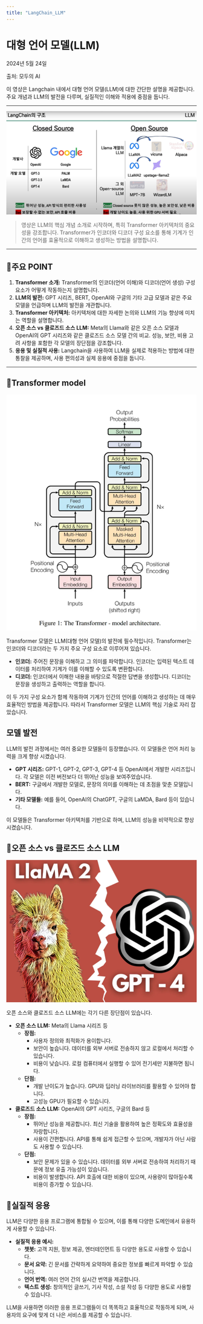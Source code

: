 ```yaml
---
title: "LangChain_LLM"
---
```




# 대형 언어 모델(LLM)

2024년 5월 24일

출처: 모두의 AI 

이 영상은 Langchain 내에서 대형 언어 모델(LLM)에 대한 간단한 설명을 제공합니다. 주요 개념과 LLM의 발전을 다루며, 실질적인 이해와 적용에 중점을 둡니다.

---

![image_1](../images/2024-09-08/image_1.png)

> 영상은  LLM의 핵심 개념 소개로 시작하며, 특히 Transformer 아키텍처의 중요성을 강조합니다. Transformer가 인코더와 디코더 구성 요소를 통해 기계가 인간의 언어를 효율적으로 이해하고 생성하는 방법을 설명합니다.
> 

---

## 🦍주요 POINT

1. **Transformer 소개:** Transformer의 인코더(언어 이해)와 디코더(언어 생성) 구성 요소가 어떻게 작동하는지 설명합니다.
2. **LLM의 발전:** GPT 시리즈, BERT, OpenAI와 구글의 기타 고급 모델과 같은 주요 모델을 언급하며 LLM의 발전을 개관합니다.
3. **Transformer 아키텍처:** 아키텍처에 대한 자세한 논의와 LLM의 기능 향상에 미치는 역할을 설명합니다.
4. **오픈 소스 vs 클로즈드 소스 LLM:** Meta의 Llama와 같은 오픈 소스 모델과 OpenAI의 GPT 시리즈와 같은 클로즈드 소스 모델 간의 비교. 성능, 보안, 비용 고려 사항을 포함한 각 모델의 장단점을 강조합니다.
5. **응용 및 실질적 사용:** Langchain을 사용하여 LLM을 실제로 적용하는 방법에 대한 통찰을 제공하며, 사용 편의성과 실제 응용에 중점을 둡니다.

---

## 🐶Transformer model

![image_2](../images/2024-09-08/image_2.png)

Transformer 모델은 LLM(대형 언어 모델)의 발전에 필수적입니다. Transformer는 인코더와 디코더라는 두 가지 주요 구성 요소로 이루어져 있습니다.

- **인코더:** 주어진 문장을 이해하고 그 의미를 파악합니다. 인코더는 입력된 텍스트 데이터를 처리하여 기계가 이를 이해할 수 있도록 변환합니다.
- **디코더:** 인코더에서 이해한 내용을 바탕으로 적절한 답변을 생성합니다. 디코더는 문장을 생성하고 출력하는 역할을 합니다.

이 두 가지 구성 요소가 함께 작동하여 기계가 인간의 언어를 이해하고 생성하는 데 매우 효율적인 방법을 제공합니다. 따라서 Transformer 모델은 LLM의 핵심 기술로 자리 잡았습니다.

## 모델 발전

LLM의 발전 과정에서는 여러 중요한 모델들이 등장했습니다. 이 모델들은 언어 처리 능력을 크게 향상 시켰습니다.

- **GPT 시리즈:** GPT-1, GPT-2, GPT-3, GPT-4 등 OpenAI에서 개발한 시리즈입니다. 각 모델은 이전 버전보다 더 뛰어난 성능을 보여주었습니다.
- **BERT:** 구글에서 개발한 모델로, 문장의 의미를 이해하는 데 초점을 맞춘 모델입니다.
- **기타 모델들:** 예를 들어, OpenAI의 ChatGPT, 구글의 LaMDA, Bard 등이 있습니다.

이 모델들은 Transformer 아키텍처를 기반으로 하며, LLM의 성능을 비약적으로 향상 시켰습니다.

## **🐼오픈 소스 vs 클로즈드 소스 LLM**

![image_3](../images/2024-09-08/image_3.png)

오픈 소스와 클로즈드 소스 LLM에는 각기 다른 장단점이 있습니다.

- **오픈 소스 LLM:** Meta의 Llama 시리즈 등
    - **장점:**
        - 사용자 정의와 최적화가 용이합니다.
        - 보안이 높습니다. 데이터를 외부 서버로 전송하지 않고 로컬에서 처리할 수 있습니다.
        - 비용이 낮습니다. 로컬 컴퓨터에서 실행할 수 있어 전기세만 지불하면 됩니다.
    - **단점:**
        - 개발 난이도가 높습니다. GPU와 딥러닝 라이브러리를 활용할 수 있어야 합니다.
        - 고성능 GPU가 필요할 수 있습니다.
- **클로즈드 소스 LLM:** OpenAI의 GPT 시리즈, 구글의 Bard 등
    - **장점:**
        - 뛰어난 성능을 제공합니다. 최신 기술을 활용하여 높은 정확도와 효율성을 자랑합니다.
        - 사용이 간편합니다. API를 통해 쉽게 접근할 수 있으며, 개발자가 아닌 사람도 사용할 수 있습니다.
    - **단점:**
        - 보안 문제가 있을 수 있습니다. 데이터를 외부 서버로 전송하여 처리하기 때문에 정보 유출 가능성이 있습니다.
        - 비용이 발생합니다. API 호출에 대한 비용이 있으며, 사용량이 많아질수록 비용이 증가할 수 있습니다.

## 🐯실질적 응용

LLM은 다양한 응용 프로그램에 통합될 수 있으며, 이를 통해 다양한 도메인에서 유용하게 사용할 수 있습니다.

- **실질적 응용 예시:**
    - **챗봇:** 고객 지원, 정보 제공, 엔터테인먼트 등 다양한 용도로 사용할 수 있습니다.
    - **문서 요약:** 긴 문서를 간략하게 요약하여 중요한 정보를 빠르게 파악할 수 있습니다.
    - **언어 번역:** 여러 언어 간의 실시간 번역을 제공합니다.
    - **텍스트 생성:** 창의적인 글쓰기, 기사 작성, 소설 작성 등 다양한 용도로 사용할 수 있습니다.

LLM을 사용하면 이러한 응용 프로그램들이 더 똑똑하고 효율적으로 작동하게 되며, 사용자의 요구에 맞게 더 나은 서비스를 제공할 수 있습니다.
